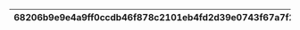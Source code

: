 |68206b9e9e4a9ff0ccdb46f878c2101eb4fd2d39e0743f67a7f232079ea2b330|fa626db1e06b8f60a2ca0fda9d2d063271356b25a1c8466816da5f5bee02dbee|bed0c5d2a0894226d1b322755da739ffa991b4909250d3a0bc6e92f0c4c02f72|7558be70bee1504d9f08c6fbd69b5c125af94f69e0e324b8d13680b78a021854|12038329df1eac43364c5f47baf98bc297d69c2fa75b5eaeda441fee0c632da4|3ce677775e6f2623f49327f7eaba9605bc17dfa653a9e94c2ebfca8b3b615713|e8bb06a252bbed0d4da03edde877f2a201f61a4c49805d2b72866c9c5a11f7d8|b007156fb53f69554a56af000c51bf851cc5a7e8aa2511daa80a4c01d862f372|54c8743c99677383ba74301597b69daeb1ffe10f4c6a81272979cf118923f092|376529645a3c8cbde20846d66fa3b17907874d27b4bcda64eb8df5e9a1bf4921|251e14aeb0d40db83542a0690d79c6ac48a76c8eb18182121e024de60b52409f|80ce7992bcc3dbed3ddce28d7c933f900f025bfb2fbc839906d8f68c69edd2a1|ca992671dc5c8fa6f416a074071eb6f57f6deac3342fcba2e6761fa911c833c1|f7e62dd6e6aa4ec7d2c3701bef1e96ef117cbf43e6921283cadb62ab273adee4|58c6c03e7491433fe965b80daa55fa0da107a5bb915808b4b0d3a9c84223bc67|ae5ae66e2e71021c45f69970b3ca042fe120d8aecc9009fb3d43a9a7ee5206c0|3a50e33e56f0bf30abf82e2f036fddd9f64590cd81386a37a02739aaa6e407a2|75f84eff9baedcd852f8ee88eba79f4cead079cecf81b1b85c368cb14935e4bd|33b1eff6578cd8961f64b672bfbbc21303acc234d45ec2dff8f199134266299c|28dc819a19f2e6f9c6e3b5812b3c18fe38a5c507590a4072b8d9da93a5482199|
| --- | --- | --- | --- | --- | --- | --- | --- | --- | --- | --- | --- | --- | --- | --- | --- | --- | --- | --- | --- |